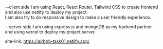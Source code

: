 --client side
    I am using React, React Router, Tailwind CSS to create frontend and also use netlify to deploy my project. </br>
    I am also try to do responsive design to make a user friendly experience. 
    
--server side
    I am using express js and mongoDB as my backend partner and using vercel to deploy my project server.


site-link: https://airbnb-task01.netlify.app/